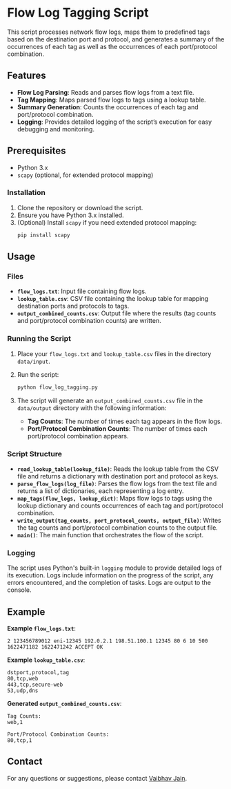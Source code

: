
# Flow Log Tagging Script

This script processes network flow logs, maps them to predefined tags based on the destination port and protocol, and generates a summary of the occurrences of each tag as well as the occurrences of each port/protocol combination.

## Features

- **Flow Log Parsing**: Reads and parses flow logs from a text file.
- **Tag Mapping**: Maps parsed flow logs to tags using a lookup table.
- **Summary Generation**: Counts the occurrences of each tag and port/protocol combination.
- **Logging**: Provides detailed logging of the script’s execution for easy debugging and monitoring.

## Prerequisites

- Python 3.x
- `scapy` (optional, for extended protocol mapping)

### Installation

1. Clone the repository or download the script.
2. Ensure you have Python 3.x installed.
3. (Optional) Install `scapy` if you need extended protocol mapping:
   ```sh
   pip install scapy
   ```

## Usage

### Files

- **`flow_logs.txt`**: Input file containing flow logs.
- **`lookup_table.csv`**: CSV file containing the lookup table for mapping destination ports and protocols to tags.
- **`output_combined_counts.csv`**: Output file where the results (tag counts and port/protocol combination counts) are written.

### Running the Script

1. Place your `flow_logs.txt` and `lookup_table.csv` files in the directory `data/input`.
2. Run the script:

   ```sh
   python flow_log_tagging.py
   ```

3. The script will generate an `output_combined_counts.csv` file in the `data/output` directory with the following information:
   - **Tag Counts**: The number of times each tag appears in the flow logs.
   - **Port/Protocol Combination Counts**: The number of times each port/protocol combination appears.

### Script Structure

- **`read_lookup_table(lookup_file)`**: Reads the lookup table from the CSV file and returns a dictionary with destination port and protocol as keys.
- **`parse_flow_logs(log_file)`**: Parses the flow logs from the text file and returns a list of dictionaries, each representing a log entry.
- **`map_tags(flow_logs, lookup_dict)`**: Maps flow logs to tags using the lookup dictionary and counts occurrences of each tag and port/protocol combination.
- **`write_output(tag_counts, port_protocol_counts, output_file)`**: Writes the tag counts and port/protocol combination counts to the output file.
- **`main()`**: The main function that orchestrates the flow of the script.

### Logging

The script uses Python's built-in `logging` module to provide detailed logs of its execution. Logs include information on the progress of the script, any errors encountered, and the completion of tasks. Logs are output to the console.

## Example

**Example `flow_logs.txt`**:
```
2 123456789012 eni-12345 192.0.2.1 198.51.100.1 12345 80 6 10 500 1622471182 1622471242 ACCEPT OK
```

**Example `lookup_table.csv`**:
```csv
dstport,protocol,tag
80,tcp,web
443,tcp,secure-web
53,udp,dns
```

**Generated `output_combined_counts.csv`**:
```
Tag Counts:
web,1

Port/Protocol Combination Counts:
80,tcp,1
```

## Contact

For any questions or suggestions, please contact [Vaibhav Jain](mailto:vaibhavj2074@gmail.com).
